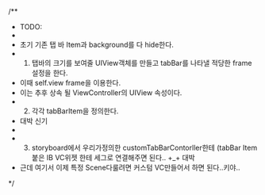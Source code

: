 /**
 * TODO:
 *
 * 초기  기존 탭 바 Item과 background를 다 hide한다.
 * 1. 탭바의 크기를 보여줄 UIView객체를 만들고 tabBar를 나타낼 적당한 frame설정을 한다.
 *   이때 self.view frame을 이용한다.
 *   이는 추후 상속 될 ViewController의 UIView 속성이다.
 * 2. 각각 tabBarItem을 정의한다.
 * 대박 신기
 *
 * 3. storyboard에서 우리가정의한 customTabBarContorller한테 (tabBar Item 붙은 IB VC위젯 한테 세그로 연결해주면 된다.. +_+ 대박
 * 근데 여기서 이제    특정 Scene다룰려면 커스텀 VC만들어서 하면 된다..키야..
 
 */

